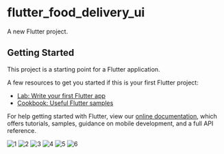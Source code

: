 # flutter_food_delivery_ui

A new Flutter project.

## Getting Started

This project is a starting point for a Flutter application.

A few resources to get you started if this is your first Flutter project:

- [Lab: Write your first Flutter app](https://flutter.dev/docs/get-started/codelab)
- [Cookbook: Useful Flutter samples](https://flutter.dev/docs/cookbook)

For help getting started with Flutter, view our
[online documentation](https://flutter.dev/docs), which offers tutorials,
samples, guidance on mobile development, and a full API reference.

![1](https://user-images.githubusercontent.com/69568555/131424686-48b4b024-48d3-4474-a3e9-e0aa364ed62d.png)
![2](https://user-images.githubusercontent.com/69568555/131424689-0294fa64-c5dd-48de-88ad-01b1ad2e6915.png)
![3](https://user-images.githubusercontent.com/69568555/131424692-4ce1cc36-472f-4eb9-9e5d-8d04816a9b88.png)
![4](https://user-images.githubusercontent.com/69568555/131424695-0ab05144-23d3-4e8f-bd74-14c8837386a4.png)
![5](https://user-images.githubusercontent.com/69568555/131424698-ef05cee3-3a95-4324-ac6d-5a093a3868e3.png)
![6](https://user-images.githubusercontent.com/69568555/131424703-054a1312-552b-4bdd-a979-b0120c262b60.png)
